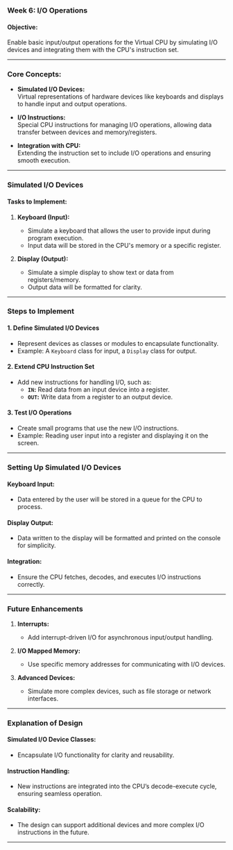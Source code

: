 ### Week 6: I/O Operations  

#### **Objective:**  
Enable basic input/output operations for the Virtual CPU by simulating I/O devices and integrating them with the CPU's instruction set.  

---

### **Core Concepts:**  
- **Simulated I/O Devices:**  
  Virtual representations of hardware devices like keyboards and displays to handle input and output operations.  

- **I/O Instructions:**  
  Special CPU instructions for managing I/O operations, allowing data transfer between devices and memory/registers.  

- **Integration with CPU:**  
  Extending the instruction set to include I/O operations and ensuring smooth execution.  

---

### **Simulated I/O Devices**  

#### Tasks to Implement:  
1. **Keyboard (Input):**  
   - Simulate a keyboard that allows the user to provide input during program execution.  
   - Input data will be stored in the CPU's memory or a specific register.  

2. **Display (Output):**  
   - Simulate a simple display to show text or data from registers/memory.  
   - Output data will be formatted for clarity.  

---

### **Steps to Implement**  

#### 1. Define Simulated I/O Devices  
- Represent devices as classes or modules to encapsulate functionality.  
- Example: A `Keyboard` class for input, a `Display` class for output.  

#### 2. Extend CPU Instruction Set  
- Add new instructions for handling I/O, such as:  
  - **`IN`:** Read data from an input device into a register.  
  - **`OUT`:** Write data from a register to an output device.  

#### 3. Test I/O Operations  
- Create small programs that use the new I/O instructions.  
- Example: Reading user input into a register and displaying it on the screen.  

---

### **Setting Up Simulated I/O Devices**  

#### **Keyboard Input:**  
- Data entered by the user will be stored in a queue for the CPU to process.  

#### **Display Output:**  
- Data written to the display will be formatted and printed on the console for simplicity.  

#### **Integration:**  
- Ensure the CPU fetches, decodes, and executes I/O instructions correctly.  

---

### **Future Enhancements**  
1. **Interrupts:**  
   - Add interrupt-driven I/O for asynchronous input/output handling.  

2. **I/O Mapped Memory:**  
   - Use specific memory addresses for communicating with I/O devices.  

3. **Advanced Devices:**  
   - Simulate more complex devices, such as file storage or network interfaces.  

---

### **Explanation of Design**  

#### **Simulated I/O Device Classes:**  
- Encapsulate I/O functionality for clarity and reusability.  

#### **Instruction Handling:**  
- New instructions are integrated into the CPU’s decode-execute cycle, ensuring seamless operation.  

#### **Scalability:**  
- The design can support additional devices and more complex I/O instructions in the future.  

---

